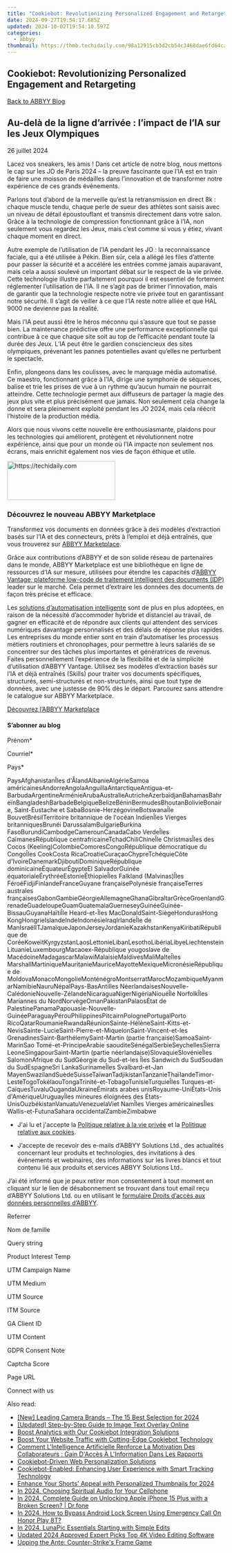 ```yaml
---
title: "Cookiebot: Revolutionizing Personalized Engagement and Retargeting"
date: 2024-09-27T19:54:17.685Z
updated: 2024-10-02T19:54:10.597Z
categories:
  - abbyy
thumbnail: https://thmb.techidaily.com/98a12915cb3d2cb54c3468dae6fd64cafa98af7144806238fd48ac7236bdda16.jpg
---
```


## Cookiebot: Revolutionizing Personalized Engagement and Retargeting

[Back to ABBYY Blog](https://tools.techidaily.com/abbyy/products/)

## Au-delà de la ligne d’arrivée : l’impact de l’IA sur les Jeux Olympiques

26 juillet 2024

Lacez vos sneakers, les amis ! Dans cet article de notre blog, nous mettons le cap sur les JO de Paris 2024 – la preuve fascinante que l’IA est en train de faire une moisson de médailles dans l’innovation et de transformer notre expérience de ces grands événements.

Parlons tout d’abord de la merveille qu’est la retransmission en direct 8k : chaque muscle tendu, chaque perle de sueur des athlètes sont saisis avec un niveau de détail époustouflant et transmis directement dans votre salon. Grâce à la technologie de compression fonctionnant grâce à l’IA, non seulement vous regardez les Jeux, mais c’est comme si vous y étiez, vivant chaque moment en direct. 

Autre exemple de l’utilisation de l’IA pendant les JO : la reconnaissance faciale, qui a été utilisée à Pékin. Bien sûr, cela a allégé les files d’attente pour passer la sécurité et a accéléré les entrées comme jamais auparavant, mais cela a aussi soulevé un important débat sur le respect de la vie privée. Cette technologie illustre parfaitement pourquoi il est essentiel de fortement réglementer l’utilisation de l’IA. Il ne s’agit pas de brimer l’innovation, mais de garantir que la technologie respecte notre vie privée tout en garantissant notre sécurité. Il s’agit de veiller à ce que l’IA reste notre alliée et que HAL 9000 ne devienne pas la réalité. 

Mais l’IA peut aussi être le héros méconnu qui s’assure que tout se passe bien. La maintenance prédictive offre une performance exceptionnelle qui contribue à ce que chaque site soit au top de l’efficacité pendant toute la durée des Jeux. L’IA peut être le gardien consciencieux des sites olympiques, prévenant les pannes potentielles avant qu’elles ne perturbent le spectacle. 

Enfin, plongeons dans les coulisses, avec le marquage média automatisé. Ce maestro, fonctionnant grâce à l’IA, dirige une symphonie de séquences, balise et trie les prises de vue à un rythme qu’aucun humain ne pourrait atteindre. Cette technologie permet aux diffuseurs de partager la magie des jeux plus vite et plus précisément que jamais. Non seulement cela change la donne et sera pleinement exploité pendant les JO 2024, mais cela réécrit l’histoire de la production média. 

Alors que nous vivons cette nouvelle ère enthousiasmante, plaidons pour les technologies qui améliorent, protègent et révolutionnent notre expérience, ainsi que pour un monde où l’IA impacte non seulement nos écrans, mais enrichit également nos vies de façon éthique et utile.

<!-- affiliate ads begin -->
<a href="https://bluettius.sjv.io/c/5597632/2139116/17108" target="_top" id="2139116">
  <img src="//a.impactradius-go.com/display-ad/17108-2139116" border="0" alt="https://techidaily.com" width="250" height="90"/>
</a>
<img height="0" width="0" src="https://bluettius.sjv.io/i/5597632/2139116/17108" style="position:absolute;visibility:hidden;" border="0" />
<!-- affiliate ads end -->

### Découvrez le nouveau ABBYY Marketplace

Transformez vos documents en données grâce à des modèles d’extraction basés sur l’IA et des connecteurs, prêts à l’emploi et déjà entraînés, que vous trouverez sur [ABBYY Marketplace](https://tools.techidaily.com/abbyy/products/). 

Grâce aux contributions d’ABBYY et de son solide réseau de partenaires dans le monde, ABBYY Marketplace est une bibliothèque en ligne de ressources d’IA sur mesure, utilisées pour étendre les capacités d’[ABBYY Vantage, plateforme low-code de traitement intelligent des documents (IDP)](https://tools.techidaily.com/abbyy/products/) leader sur le marché. Cela permet d’extraire les données des documents de façon très précise et efficace. 

Les [solutions d’automatisation intelligente](https://tools.techidaily.com/abbyy/products/) sont de plus en plus adoptées, en raison de la nécessité d’accommoder hybride et distanciel au travail, de gagner en efficacité et de répondre aux clients qui attendent des services numériques davantage personnalisés et des délais de réponse plus rapides. Les entreprises du monde entier sont en train d’automatiser les processus métiers routiniers et chronophages, pour permettre à leurs salariés de se concentrer sur des tâches plus importantes et génératrices de revenus. Faites personnellement l’expérience de la flexibilité et de la simplicité d’utilisation d’ABBYY Vantage. Utilisez ses modèles d’extraction basés sur l’IA et déjà entraînés (Skills) pour traiter vos documents spécifiques, structurés, semi-structurés et non-structurés, ainsi que tout type de données, avec une justesse de 90% dès le départ. Parcourez sans attendre le catalogue sur ABBYY Marketplace. 

[Découvrez l’ABBYY Marketplace](https://tools.techidaily.com/abbyy/products/)

#### S’abonner au blog

Prénom\*

Courriel\*

Pays\*

PaysAfghanistanÎles d'ÅlandAlbanieAlgérieSamoa américainesAndorreAngolaAnguillaAntarctiqueAntigua-et-BarbudaArgentineArménieArubaAustralieAutricheAzerbaïdjanBahamasBahreïnBangladeshBarbadeBelgiqueBelizeBéninBermudesBhoutanBolivieBonaire, Saint-Eustache et SabaBosnie-HerzégovineBotswanaÎle BouvetBrésilTerritoire britannique de l'océan IndienÎles Vierges britanniquesBrunéi DarussalamBulgarieBurkina FasoBurundiCambodgeCamerounCanadaCabo VerdeÎles CaïmanesRépublique centrafricaineTchadChiliChineÎle ChristmasÎles des Cocos (Keeling)ColombieComoresCongoRépublique démocratique du CongoÎles CookCosta RicaCroatieCuraçaoChypreTchéquieCôte d'IvoireDanemarkDjiboutiDominiqueRépublique dominicaineÉquateurÉgypteEl SalvadorGuinée équatorialeÉrythréeEstonieÉthiopieÎles Falkland (Malvinas)Îles FéroéFidjiFinlandeFranceGuyane françaisePolynésie françaiseTerres australes françaisesGabonGambieGéorgieAllemagneGhanaGibraltarGrèceGroenlandGrenadeGuadeloupeGuamGuatemalaGuerneseyGuinéeGuinée-BissauGuyanaHaïtiÎle Heard-et-Îles MacDonaldSaint-SiègeHondurasHong KongHongrieIslandeIndeIndonésieIraqIrlandeÎle de ManIsraëlITJamaïqueJaponJerseyJordanieKazakhstanKenyaKiribatiRépublique de CoréeKoweïtKyrgyzstanLaosLettonieLibanLesothoLibériaLibyeLiechtensteinLituanieLuxembourgMacaoex-République yougoslave de MacédoineMadagascarMalawiMalaisieMaldivesMaliMalteÎles MarshallMartiniqueMauritanieMauriceMayotteMexiqueMicronésieRépublique de MoldovaMonacoMongolieMonténégroMontserratMarocMozambiqueMyanmarNamibieNauruNépalPays-BasAntilles NéerlandaisesNouvelle-CalédonieNouvelle-ZélandeNicaraguaNigerNigériaNiouéÎle NorfolkÎles Mariannes du NordNorvègeOmanPakistanPalaosÉtat de PalestinePanamaPapouasie-Nouvelle-GuinéeParaguayPérouPhilippinesPitcairnPolognePortugalPorto RicoQatarRoumanieRwandaRéunionSainte-HélèneSaint-Kitts-et-NevisSainte-LucieSaint-Pierre-et-MiquelonSaint-Vincent-et-les GrenadinesSaint-BarthélemySaint-Martin (partie française)SamoaSaint-MarinSao Tomé-et-PrincipeArabie saouditeSénégalSerbieSeychellesSierra LeoneSingapourSaint-Martin (partie néerlandaise)SlovaquieSlovénieÎles SalomonAfrique du SudGéorgie du Sud-et-les Îles Sandwich du SudSoudan du SudEspagneSri LankaSurinameÎles Svalbard-et-Jan MayenSwazilandSuèdeSuisseTaïwanTadjikistanTanzanieThaïlandeTimor-LesteTogoTokélaouTongaTrinité-et-TobagoTunisieTurquieÎles Turques-et-CaïquesTuvaluOugandaUkraineÉmirats arabes unisRoyaume-UniÉtats-Unis d'AmériqueUruguayÎles mineures éloignées des États-UnisOuzbékistanVanuatuVenezuelaViet NamÎles Vierges américainesÎles Wallis-et-FutunaSahara occidentalZambieZimbabwe

* J'ai lu et j'accepte la [Politique relative à la vie privée](https://tools.techidaily.com/abbyy/products/) et la [Politique relative aux cookies](https://tools.techidaily.com/abbyy/products/).

* J’accepte de recevoir des e-mails d’ABBYY Solutions Ltd., des actualités concernant leur produits et technologies, des invitations à des événements et webinaires, des informations sur les livres blancs et tout contenu lié aux produits et services ABBYY Solutions Ltd..  
    
J’ai été informé que je peux retirer mon consentement à tout moment en cliquant sur le lien de désabonnement se trouvant dans tout email reçu d’ABBYY Solutions Ltd. ou en utilisant le [formulaire Droits d’accès aux données personnelles d’ABBYY](https://tools.techidaily.com/abbyy/products/).

Referrer

Nom de famille

Query string

Product Interest Temp

UTM Campaign Name

UTM Medium

UTM Source

ITM Source

GA Client ID

UTM Content

GDPR Consent Note

Captcha Score

Page URL

Connect with us

<ins class="adsbygoogle"
     style="display:block"
     data-ad-format="autorelaxed"
     data-ad-client="ca-pub-7571918770474297"
     data-ad-slot="1223367746"></ins>

<ins class="adsbygoogle"
     style="display:block"
     data-ad-client="ca-pub-7571918770474297"
     data-ad-slot="8358498916"
     data-ad-format="auto"
     data-full-width-responsive="true"></ins>

<span class="atpl-alsoreadstyle">Also read:</span>
<div><ul>
<li><a href="https://fox-cloud.techidaily.com/new-leading-camera-brands-the-15-best-selection-for-2024/"><u>[New] Leading Camera Brands – The 15 Best Selection for 2024</u></a></li>
<li><a href="https://extra-approaches.techidaily.com/updated-step-by-step-guide-to-image-text-overlay-online/"><u>[Updated] Step-by-Step Guide to Image Text Overlay Online</u></a></li>
<li><a href="https://solve-hot.techidaily.com/boost-analytics-with-our-cookiebot-integration-solutions/"><u>Boost Analytics with Our Cookiebot Integration Solutions</u></a></li>
<li><a href="https://solve-hot.techidaily.com/boost-your-website-traffic-with-cutting-edge-cookiebot-technology/"><u>Boost Your Website Traffic with Cutting-Edge Cookiebot Technology</u></a></li>
<li><a href="https://solve-hot.techidaily.com/comment-lintelligence-artificielle-renforce-la-motivation-des-collaborateurs-gain-dacces-a-linformation-dans-les-rapports/"><u>Comment L'Intelligence Artificielle Renforce La Motivation Des Collaborateurs : Gain D'Accès À L'Information Dans Les Rapports</u></a></li>
<li><a href="https://solve-hot.techidaily.com/cookiebot-driven-web-personalization-solutions/"><u>Cookiebot-Driven Web Personalization Solutions</u></a></li>
<li><a href="https://solve-hot.techidaily.com/cookiebot-enabled-enhancing-user-experience-with-smart-tracking-technology/"><u>Cookiebot-Enabled: Enhancing User Experience with Smart Tracking Technology</u></a></li>
<li><a href="https://youtube-tips.techidaily.com/ce-your-shorts-appeal-with-personalized-thumbnails-for-2024/"><u>Enhance Your Shorts' Appeal with Personalized Thumbnails for 2024</u></a></li>
<li><a href="https://extra-resources.techidaily.com/in-2024-choosing-spiritual-audio-for-your-cellphone/"><u>In 2024, Choosing Spiritual Audio for Your Cellphone</u></a></li>
<li><a href="https://iphone-unlock.techidaily.com/in-2024-complete-guide-on-unlocking-apple-iphone-15-plus-with-a-broken-screen-drfone-by-drfone-ios/"><u>In 2024, Complete Guide on Unlocking Apple iPhone 15 Plus with a Broken Screen? | Dr.fone</u></a></li>
<li><a href="https://unlock-android.techidaily.com/in-2024-how-to-bypass-android-lock-screen-using-emergency-call-on-honor-play-8t-by-drfone-android/"><u>In 2024, How to Bypass Android Lock Screen Using Emergency Call On Honor Play 8T?</u></a></li>
<li><a href="https://extra-approaches.techidaily.com/in-2024-lunapic-essentials-starting-with-simple-edits/"><u>In 2024, LunaPic Essentials Starting with Simple Edits</u></a></li>
<li><a href="https://smart-video-editing.techidaily.com/updated-2024-approved-expert-picks-top-4k-video-editing-software/"><u>Updated 2024 Approved Expert Picks Top 4K Video Editing Software</u></a></li>
<li><a href="https://games-able.techidaily.com/upping-the-ante-counter-strikes-frame-game/"><u>Upping the Ante: Counter-Strike's Frame Game</u></a></li>
</ul></div>


